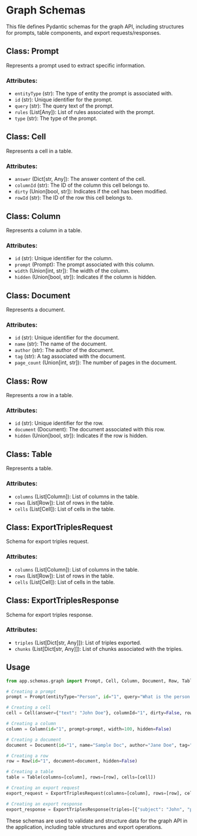 # Graph Schemas

This file defines Pydantic schemas for the graph API, including structures for prompts, table components, and export requests/responses.

## Class: Prompt

Represents a prompt used to extract specific information.

### Attributes:
- `entityType` (str): The type of entity the prompt is associated with.
- `id` (str): Unique identifier for the prompt.
- `query` (str): The query text of the prompt.
- `rules` (List[Any]): List of rules associated with the prompt.
- `type` (str): The type of the prompt.

## Class: Cell

Represents a cell in a table.

### Attributes:
- `answer` (Dict[str, Any]): The answer content of the cell.
- `columnId` (str): The ID of the column this cell belongs to.
- `dirty` (Union[bool, str]): Indicates if the cell has been modified.
- `rowId` (str): The ID of the row this cell belongs to.

## Class: Column

Represents a column in a table.

### Attributes:
- `id` (str): Unique identifier for the column.
- `prompt` (Prompt): The prompt associated with this column.
- `width` (Union[int, str]): The width of the column.
- `hidden` (Union[bool, str]): Indicates if the column is hidden.

## Class: Document

Represents a document.

### Attributes:
- `id` (str): Unique identifier for the document.
- `name` (str): The name of the document.
- `author` (str): The author of the document.
- `tag` (str): A tag associated with the document.
- `page_count` (Union[int, str]): The number of pages in the document.

## Class: Row

Represents a row in a table.

### Attributes:
- `id` (str): Unique identifier for the row.
- `document` (Document): The document associated with this row.
- `hidden` (Union[bool, str]): Indicates if the row is hidden.

## Class: Table

Represents a table.

### Attributes:
- `columns` (List[Column]): List of columns in the table.
- `rows` (List[Row]): List of rows in the table.
- `cells` (List[Cell]): List of cells in the table.

## Class: ExportTriplesRequest

Schema for export triples request.

### Attributes:
- `columns` (List[Column]): List of columns in the table.
- `rows` (List[Row]): List of rows in the table.
- `cells` (List[Cell]): List of cells in the table.

## Class: ExportTriplesResponse

Schema for export triples response.

### Attributes:
- `triples` (List[Dict[str, Any]]): List of triples exported.
- `chunks` (List[Dict[str, Any]]): List of chunks associated with the triples.

## Usage

```python
from app.schemas.graph import Prompt, Cell, Column, Document, Row, Table, ExportTriplesRequest, ExportTriplesResponse

# Creating a prompt
prompt = Prompt(entityType="Person", id="1", query="What is the person's name?", rules=[], type="text")

# Creating a cell
cell = Cell(answer={"text": "John Doe"}, columnId="1", dirty=False, rowId="1")

# Creating a column
column = Column(id="1", prompt=prompt, width=100, hidden=False)

# Creating a document
document = Document(id="1", name="Sample Doc", author="Jane Doe", tag="sample", page_count=10)

# Creating a row
row = Row(id="1", document=document, hidden=False)

# Creating a table
table = Table(columns=[column], rows=[row], cells=[cell])

# Creating an export request
export_request = ExportTriplesRequest(columns=[column], rows=[row], cells=[cell])

# Creating an export response
export_response = ExportTriplesResponse(triples=[{"subject": "John", "predicate": "is", "object": "Person"}], chunks=[{"id": "1", "text": "John is a person"}])
````


These schemas are used to validate and structure data for the graph API in the application, including table structures and export operations.
